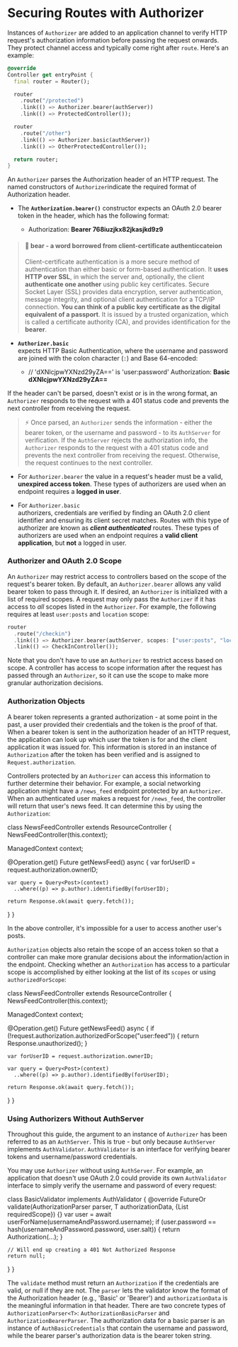 




# Securing Routes with Authorizer

Instances of  `Authorizer`  are added to an application channel to verify HTTP request's authorization information before passing the request onwards. They protect channel access and typically come right after  `route`. Here's an example:

```dart
@override
Controller get entryPoint {
  final router = Router();

  router
    .route("/protected")
    .link(() => Authorizer.bearer(authServer))
    .link(() => ProtectedController());

  router
    .route("/other")
    .link(() => Authorizer.basic(authServer))
    .link(() => OtherProtectedController());

  return router;
}
```

An  `Authorizer`  parses the Authorization header of an HTTP request. The named constructors of  `Authorizer`indicate the required format of Authorization header. 

- The  **`Authorization.bearer()`** 
   constructor expects an OAuth 2.0 bearer token in the header, which has the following format:

	- Authorization: **Bearer 768iuzjkx82jkasjkd9z9**

>  #### 📝 **bear** - a word borrowed from client-certificate authenticcateion
>  Client-certificate authentication is a more secure method of authentication than either basic or form-based authentication. It **uses HTTP over SSL**, in which the server and, optionally, the client **authenticate one another** using public key certificates.  Secure Socket Layer  (SSL) provides data encryption, server authentication, message integrity, and optional client authentication for a TCP/IP connection. **You can think of a  public key certificate  as the digital equivalent of a passport**. It is issued by a trusted organization, which is called a  certificate authority  (CA), and provides identification for the **bearer**.

- **`Authorizer.basic`**  
  expects HTTP Basic Authentication, where the username and password are joined with the colon character (`:`) and Base 64-encoded:

	- // 'dXNlcjpwYXNzd29yZA==' is 'user:password'
	Authorization: **Basic dXNlcjpwYXNzd29yZA==**


If the header can't be parsed, doesn't exist or is in the wrong format, an  `Authorizer`  responds to the request with a 401 status code and prevents the next controller from receiving the request.

> ⚡ Once parsed, an  `Authorizer`  sends the information - either the bearer token, or the username and password - to its  `AuthServer`  for verification. If the  `AuthServer`  rejects the authorization info, the  `Authorizer`  responds to the request with a 401 status code and prevents the next controller from receiving the request. Otherwise, the request continues to the next controller.

- For  `Authorizer.bearer`
the value in a request's header must be a valid, **unexpired access token**. These types of authorizers are used when an endpoint requires a **logged in user**.

- For  `Authorizer.basic`  
authorizers, credentials are verified by finding an OAuth 2.0 client identifier and ensuring its client secret matches. Routes with this type of authorizer are known as  **_client authenticated_**  routes. These types of authorizers are used when an endpoint requires a **valid client application**, but **not** a logged in user.

### Authorizer and OAuth 2.0 Scope

An  `Authorizer`  may restrict access to controllers based on the scope of the request's bearer token. By default, an  `Authorizer.bearer`  allows any valid bearer token to pass through it. If desired, an  `Authorizer`  is initialized with a list of required scopes. A request may only pass the  `Authorizer`  if it has access to  _all_  scopes listed in the  `Authorizer`. For example, the following requires at least  `user:posts`  and  `location`  scope:

```dart
router
  .route("/checkin")
  .link(() => Authorizer.bearer(authServer, scopes: ["user:posts", "location"]))
  .link(() => CheckInController());
```

Note that you don't have to use an  `Authorizer`  to restrict access based on scope. A controller has access to scope information after the request has passed through an  `Authorizer`, so it can use the scope to make more granular authorization decisions.

### Authorization Objects

A bearer token represents a granted authorization - at some point in the past, a user provided their credentials and the token is the proof of that. When a bearer token is sent in the authorization header of an HTTP request, the application can look up which user the token is for and the client application it was issued for. This information is stored in an instance of  `Authorization`  after the token has been verified and is assigned to  `Request.authorization`.

Controllers protected by an  `Authorizer`  can access this information to further determine their behavior. For example, a social networking application might have a  `/news_feed`  endpoint protected by an  `Authorizer`. When an authenticated user makes a request for  `/news_feed`, the controller will return that user's news feed. It can determine this by using the  `Authorization`:

class NewsFeedController extends ResourceController {
  NewsFeedController(this.context);

  ManagedContext context;

  @Operation.get()
  Future<Response> getNewsFeed() async {
    var forUserID = request.authorization.ownerID;

    var query = Query<Post>(context)
      ..where((p) => p.author).identifiedBy(forUserID);

    return Response.ok(await query.fetch());
  }
}

In the above controller, it's impossible for a user to access another user's posts.

`Authorization`  objects also retain the scope of an access token so that a controller can make more granular decisions about the information/action in the endpoint. Checking whether an  `Authorization`  has access to a particular scope is accomplished by either looking at the list of its  `scopes`  or using  `authorizedForScope`:

class NewsFeedController extends ResourceController {
  NewsFeedController(this.context);

  ManagedContext context;

  @Operation.get()
  Future<Response> getNewsFeed() async {
    if (!request.authorization.authorizedForScope("user:feed")) {
      return Response.unauthorized();
    }

    var forUserID = request.authorization.ownerID;

    var query = Query<Post>(context)
      ..where((p) => p.author).identifiedBy(forUserID);

    return Response.ok(await query.fetch());
  }
}

### Using Authorizers Without AuthServer

Throughout this guide, the argument to an instance of  `Authorizer`  has been referred to as an  `AuthServer`. This is true - but only because  `AuthServer`  implements  `AuthValidator`.  `AuthValidator`  is an interface for verifying bearer tokens and username/password credentials.

You may use  `Authorizer`  without using  `AuthServer`. For example, an application that doesn't use OAuth 2.0 could provide its own  `AuthValidator`  interface to simply verify the username and password of every request:

class BasicValidator implements AuthValidator {
  @override
  FutureOr<Authorization> validate<T>(AuthorizationParser<T> parser, T authorizationData, {List<AuthScope> requiredScope}) {}
    var user = await userForName(usernameAndPassword.username);
    if (user.password == hash(usernameAndPassword.password, user.salt)) {
      return Authorization(...);
    }

    // Will end up creating a 401 Not Authorized Response
    return null;
  }
}

The  `validate`  method must return an  `Authorization`  if the credentials are valid, or null if they are not. The  `parser`  lets the validator know the format of the Authorization header (e.g., 'Basic' or 'Bearer') and  `authorizationData`  is the meaningful information in that header. There are two concrete types of  `AuthorizationParser<T>`:  `AuthorizationBasicParser`  and  `AuthorizationBearerParser`. The authorization data for a basic parser is an instance of  `AuthBasicCredentials`  that contain the username and password, while the bearer parser's authorization data is the bearer token string.
























<!--stackedit_data:
eyJoaXN0b3J5IjpbLTE4ODg3Njk3ODUsNTYyODg2NjgwLDE0Mj
g2ODM1MzUsMTY1ODEyMDE1N119
-->